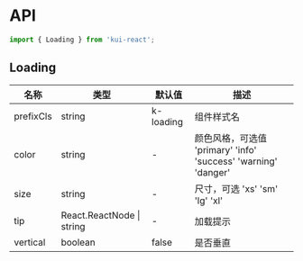 # API

```jsx
import { Loading } from 'kui-react';
```

## Loading

| 名称      | 类型                      | 默认值    | 描述                                                           |
| --------- | ------------------------- | --------- | -------------------------------------------------------------- |
| prefixCls | string                    | k-loading | 组件样式名                                                     |
| color     | string                    | -         | 颜色风格，可选值 'primary' 'info' 'success' 'warning' 'danger' |
| size      | string                    | -         | 尺寸，可选 'xs' 'sm' 'lg' 'xl'                                 |
| tip       | React.ReactNode \| string | -         | 加载提示                                                       |
| vertical  | boolean                   | false     | 是否垂直                                                       |
